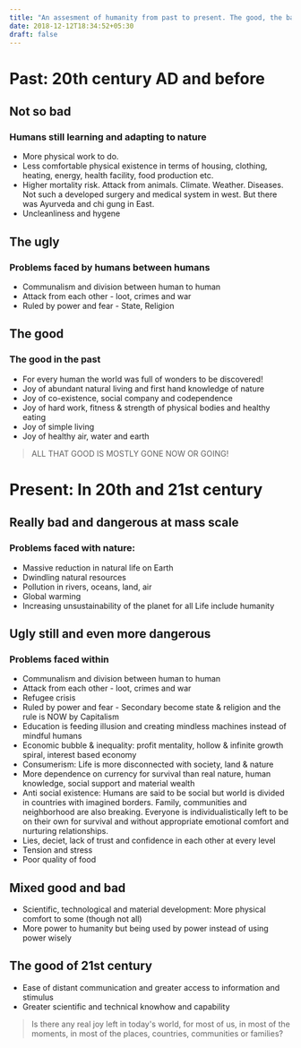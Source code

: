 ```yaml
---
title: "An assesment of humanity from past to present. The good, the bad and the ugly"
date: 2018-12-12T18:34:52+05:30
draft: false 
---
```


# Past: 20th century AD and before
## Not so bad
### Humans still learning and adapting to nature 
* More physical work to do.
* Less comfortable physical existence in terms of housing, clothing, heating, energy, health facility, food production etc. 
* Higher mortality risk. Attack from animals. Climate. Weather. Diseases. Not such a developed surgery and medical system in west. But there was Ayurveda and chi gung in East.
* Uncleanliness and hygene

## The ugly
### Problems faced by humans between humans
* Communalism and division between human to human
* Attack from each other - loot, crimes and war
* Ruled by power and fear - State, Religion

## The good
### The good in the past
* For every human the world was full of wonders to be discovered! 
* Joy of abundant natural living and first hand knowledge of nature
* Joy of co-existence, social company and codependence
* Joy of hard work, fitness & strength of physical bodies and healthy eating
* Joy of simple living
* Joy of healthy air, water and earth

> ALL THAT GOOD IS MOSTLY GONE NOW OR GOING!

# Present: In 20th and 21st century

## Really bad and dangerous at mass scale
### Problems faced with nature:
* Massive reduction in natural life on Earth
* Dwindling natural resources
* Pollution in rivers, oceans, land, air
* Global warming
* Increasing unsustainability of the planet for all Life include humanity

## Ugly still and even more dangerous 
### Problems faced within
* Communalism and division between human to human
* Attack from each other - loot, crimes and war
* Refugee crisis
* Ruled by power and fear - Secondary become state & religion and the rule is NOW by Capitalism
* Education is feeding illusion and creating mindless machines instead of mindful humans
* Economic bubble & inequality: profit mentality, hollow & infinite growth spiral, interest based economy
* Consumerism: Life is more disconnected with society, land & nature
* More dependence on currency for survival than real nature, human knowledge, social support and material wealth
* Anti social existence: Humans are said to be social but world is divided in countries with imagined borders. Family, communities and neighborhood are also breaking. Everyone is individualistically left to be on their own for survival and without appropriate emotional comfort and nurturing relationships.
* Lies, deciet, lack of trust and confidence in each other at every level
* Tension and stress
* Poor quality of food

## Mixed good and bad
* Scientific, technological and material development: More physical comfort to some (though not all)
* More power to humanity but being used by power instead of using power wisely

## The good of 21st century
* Ease of distant communication and greater access to information and stimulus
* Greater scientific and technical knowhow and capability

> Is there any real joy left in today's world, for most of us, in most of the moments, in most of the places, countries, communities or families?
